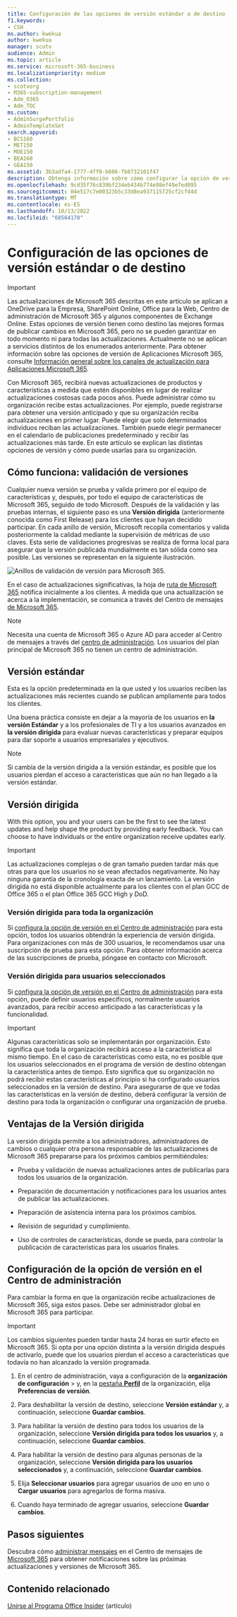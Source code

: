 ```yaml
---
title: Configuración de las opciones de versión estándar o de destino
f1.keywords:
- CSH
ms.author: kwekua
author: kwekua
manager: scotv
audience: Admin
ms.topic: article
ms.service: microsoft-365-business
ms.localizationpriority: medium
ms.collection:
- scotvorg
- M365-subscription-management
- Adm_O365
- Adm_TOC
ms.custom:
- AdminSurgePortfolio
- AdminTemplateSet
search.appverid:
- BCS160
- MET150
- MOE150
- BEA160
- GEA150
ms.assetid: 3b3adfa4-1777-4ff0-b606-fb8732101f47
description: Obtenga información sobre cómo configurar la opción de versión para nuevas actualizaciones de productos y características en el Centro de administración de Microsoft 365.
ms.openlocfilehash: 9cd35f76c839bf234eb434b774e98ef49e7ed095
ms.sourcegitcommit: 04e517c7e00323b5c33d8ea937115725cf2cfd4d
ms.translationtype: MT
ms.contentlocale: es-ES
ms.lasthandoff: 10/13/2022
ms.locfileid: "68564178"
---
```

# <a name="set-up-the-standard-or-targeted-release-options"></a>Configuración de las opciones de versión estándar o de destino

> [!IMPORTANT]
> Las actualizaciones de Microsoft 365 descritas en este artículo se aplican a OneDrive para la Empresa, SharePoint Online, Office para la Web, Centro de administración de Microsoft 365 y algunos componentes de Exchange Online. Estas opciones de versión tienen como destino las mejores formas de publicar cambios en Microsoft 365, pero no se pueden garantizar en todo momento ni para todas las actualizaciones. Actualmente no se aplican a servicios distintos de los enumerados anteriormente. Para obtener información sobre las opciones de versión de Aplicaciones Microsoft 365, consulte [Información general sobre los canales de actualización para Aplicaciones Microsoft 365](/deployoffice/overview-update-channels).

Con Microsoft 365, recibirá nuevas actualizaciones de productos y características a medida que estén disponibles en lugar de realizar actualizaciones costosas cada pocos años. Puede administrar cómo su organización recibe estas actualizaciones. Por ejemplo, puede registrarse para obtener una versión anticipado y que su organización reciba actualizaciones en primer lugar. Puede elegir que solo determinados individuos reciban las actualizaciones. También puede elegir permanecer en el calendario de publicaciones predeterminado y recibir las actualizaciones más tarde. En este artículo se explican las distintas opciones de versión y cómo puede usarlas para su organización.

## <a name="how-it-works---release-validation"></a>Cómo funciona: validación de versiones

Cualquier nueva versión se prueba y valida primero por el equipo de características y, después, por todo el equipo de características de Microsoft 365, seguido de todo Microsoft. Después de la validación y las pruebas internas, el siguiente paso es una **Versión dirigida** (anteriormente conocida como First Release) para los clientes que hayan decidido participar. En cada anillo de versión, Microsoft recopila comentarios y valida posteriormente la calidad mediante la supervisión de métricas de uso claves. Esta serie de validaciones progresivas se realiza de forma local para asegurar que la versión publicada mundialmente es tan sólida como sea posible. Las versiones se representan en la siguiente ilustración.
  
![Anillos de validación de versión para Microsoft 365.](../../media/73611ed3-2d8c-4e7b-8074-9f03b239f9ed.png)
  
En el caso de actualizaciones significativas, la hoja de [ruta de Microsoft 365](https://products.office.com/business/office-365-roadmap) notifica inicialmente a los clientes. A medida que una actualización se acerca a la implementación, se comunica a través del Centro de mensajes [de Microsoft 365](https://admin.microsoft.com/Adminportal/Home?source=applauncher#/MessageCenter).

> [!NOTE]
> Necesita una cuenta de Microsoft 365 o Azure AD para acceder al Centro de mensajes a través del [centro de administración](/office365/admin/admin-overview/admin-center-overview). Los usuarios del plan principal de Microsoft 365 no tienen un centro de administración.

## <a name="standard-release"></a>Versión estándar

Esta es la opción predeterminada en la que usted y los usuarios reciben las actualizaciones más recientes cuando se publican ampliamente para todos los clientes.
  
Una buena práctica consiste en dejar a la mayoría de los usuarios en **la versión Estándar** y a los profesionales de TI y a los usuarios avanzados en **la versión dirigida** para evaluar nuevas características y preparar equipos para dar soporte a usuarios empresariales y ejecutivos.
  
> [!NOTE]
> Si cambia de la versión dirigida a la versión estándar, es posible que los usuarios pierdan el acceso a características que aún no han llegado a la versión estándar.
  
## <a name="targeted-release"></a>Versión dirigida

With this option, you and your users can be the first to see the latest updates and help shape the product by providing early feedback. You can choose to have individuals or the entire organization receive updates early.
  
> [!IMPORTANT]
> Las actualizaciones complejas o de gran tamaño pueden tardar más que otras para que los usuarios no se vean afectados negativamente. No hay ninguna garantía de la cronología exacta de un lanzamiento. La versión dirigida no está disponible actualmente para los clientes con el plan GCC de Office 365 o el plan Office 365 GCC High y DoD.
  
### <a name="targeted-release-for-entire-organization"></a>Versión dirigida para toda la organización

Si [configura la opción de versión en el Centro de administración](#set-up-the-release-option-in-the-admin-center) para esta opción, todos los usuarios obtendrán la experiencia de versión dirigida. Para organizaciones con más de 300 usuarios, le recomendamos usar una suscripción de prueba para esta opción. Para obtener información acerca de las suscripciones de prueba, póngase en contacto con Microsoft.
  
### <a name="targeted-release-for-selected-users"></a>Versión dirigida para usuarios seleccionados

Si [configura la opción de versión en el Centro de administración](#set-up-the-release-option-in-the-admin-center) para esta opción, puede definir usuarios específicos, normalmente usuarios avanzados, para recibir acceso anticipado a las características y la funcionalidad.

> [!IMPORTANT]
> Algunas características solo se implementarán por organización. Esto significa que toda la organización recibirá acceso a la característica al mismo tiempo. En el caso de características como esta, no es posible que los usuarios seleccionados en el programa de versión de destino obtengan la característica antes de tiempo. Esto significa que su organización no podrá recibir estas características al principio si ha configurado usuarios seleccionados en la versión de destino. Para asegurarse de que ve todas las características en la versión de destino, deberá configurar la versión de destino para toda la organización o configurar una organización de prueba.
  
## <a name="benefits-of-targeted-release"></a>Ventajas de la Versión dirigida

La versión dirigida permite a los administradores, administradores de cambios o cualquier otra persona responsable de las actualizaciones de Microsoft 365 prepararse para los próximos cambios permitiéndoles:
  
- Prueba y validación de nuevas actualizaciones antes de publicarlas para todos los usuarios de la organización.

- Preparación de documentación y notificaciones para los usuarios antes de publicar las actualizaciones.

- Preparación de asistencia interna para los próximos cambios.

- Revisión de seguridad y cumplimiento.

- Uso de controles de características, donde se pueda, para controlar la publicación de características para los usuarios finales.

## <a name="set-up-the-release-option-in-the-admin-center"></a>Configuración de la opción de versión en el Centro de administración

Para cambiar la forma en que la organización recibe actualizaciones de Microsoft 365, siga estos pasos. Debe ser administrador global en Microsoft 365 para participar.
  
> [!IMPORTANT]
> Los cambios siguientes pueden tardar hasta 24 horas en surtir efecto en Microsoft 365. Si opta por una opción distinta a la versión dirigida después de activarlo, puede que los usuarios pierdan el acceso a características que todavía no han alcanzado la versión programada.
  
1. En el centro de administración, vaya a configuración de la **organización** **de configuración** >  y, en la <a href="https://go.microsoft.com/fwlink/p/?linkid=2067339" target="_blank">pestaña **Perfil**</a> de la organización, elija **Preferencias de versión**.

5. Para deshabilitar la versión de destino, seleccione **Versión estándar** y, a continuación, seleccione **Guardar cambios**.
    
6. Para habilitar la versión de destino para todos los usuarios de la organización, seleccione **Versión dirigida para todos los usuarios** y, a continuación, seleccione **Guardar cambios**.
    
7. Para habilitar la versión de destino para algunas personas de la organización, seleccione **Versión dirigida para los usuarios seleccionados** y, a continuación, seleccione **Guardar cambios**.

8. Elija **Seleccionar usuarios** para agregar usuarios de uno en uno o **Cargar usuarios** para agregarlos de forma masiva.

9. Cuando haya terminado de agregar usuarios, seleccione **Guardar cambios**.
  
## <a name="next-steps"></a>Pasos siguientes

Descubra cómo [administrar mensajes](/office365/admin/manage/message-center) en el Centro de mensajes de [Microsoft 365](https://admin.microsoft.com/Adminportal/Home?source=applauncher#/MessageCenter) para obtener notificaciones sobre las próximas actualizaciones y versiones de Microsoft 365.

## <a name="related-content"></a>Contenido relacionado

[Unirse al Programa Office Insider](https://insider.office.com/join/windows) (artículo)
